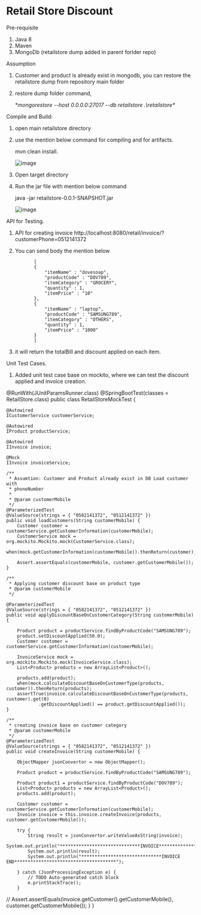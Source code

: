 # Retail Store Discount


Pre-requisite

1. Java 8
2. Maven
3. MongoDb (retailstore dump added in parent forlder repo)

Assumption

1. Customer and product is already exist in mongodb, you can restore the retailstore dump from repository main folder
2. restore dump folder command,

     **mongorestore --host 0.0.0.0:27017  --db retailstore  .\retailstore\**
     
     
Compile and Build:

1. open main retailstore directory
2. use the mention below command for compiling and for artifacts.

      mvn clean install.
      
      ![image](https://user-images.githubusercontent.com/38679516/177043464-7c5b6b45-667a-4275-92de-17fb327cd6c9.png)

      
3. Open target directory
4. Run the jar file with mention below command

      java -jar retailstore-0.0.1-SNAPSHOT.jar
      
      ![image](https://user-images.githubusercontent.com/38679516/177043483-97239ba3-4fb6-4f4d-8f12-2a02908eb682.png)
      

API for Testing.

1. API for creating invoice http://localhost:8080/retail/invoice/?customerPhone=0512141372
2. You can send body the mention below 

              [
              {
                  "itemName" : "dovesoap",
                  "productCode" : "DOV789",
                  "itemCategory" : "GROCERY",
                  "quantity" : 1,
                  "itemPrice" : "10"
              },
              {
                  "itemName" : "laptop",
                  "productCode" : "SAMSUNG789",
                  "itemCategory" : "OTHERS",
                  "quantity" : 1,
                  "itemPrice" : "1000"
              }
              ]

3. it will return the totalBill and discount applied on each item.


Unit Test Cases.

1. Added unit test case base on mockito, where we can test the discount applied and invoice creation.

@RunWith(JUnitParamsRunner.class)
@SpringBootTest(classes = RetailStore.class)
public class RetailStoreMockTest {

	@Autowired
	ICustomerService customerService;

	@Autowired
	IProduct productService;

	@Autowired
	IInvoice invoice;

	@Mock
	IInvoice invoiceService;

	/**
	 * Assumtion: Customer and Product already exist in DB Load customer with
	 * phoneNumber
	 * 
	 * @param customerMobile
	 */
	@ParameterizedTest
	@ValueSource(strings = { "0582141372", "0512141372" })
	public void loadCustomers(String customerMobile) {
		Customer customer = customerService.getCustomerInformation(customerMobile);
		CustomerService mock = org.mockito.Mockito.mock(CustomerService.class);
		when(mock.getCustomerInformation(customerMobile)).thenReturn(customer);

		Assert.assertEquals(customerMobile, customer.getCustomerMobile());
	}
	
	/**
	 * Applying customer discount base on product type
	 * @param customerMobile
	 */

	@ParameterizedTest
	@ValueSource(strings = { "0582141372", "0512141372" })
	public void applyDiscountBaseOnCustomerCategory(String customerMobile) {

		Product product = productService.findByProductCode("SAMSUNG789");
		product.setDiscountApplied(50.0);
		Customer customer = customerService.getCustomerInformation(customerMobile);

		InvoiceService mock = org.mockito.Mockito.mock(InvoiceService.class);
		List<Product> products = new ArrayList<Product>();

		products.add(product);
		when(mock.calculateDiscountBaseOnCustomerType(products, customer)).thenReturn(products);
		assertTrue(invoice.calculateDiscountBaseOnCustomerType(products, customer).get(0)
				.getDiscountApplied() == product.getDiscountApplied());
	}

	/**
	 * creating invoice base on customer category
	 * @param customerMobile
	 */
	@ParameterizedTest
	@ValueSource(strings = { "0582141372", "0512141372" })
	public void createInvoice(String customerMobile) {

		ObjectMapper jsonConvertor = new ObjectMapper();

		Product product = productService.findByProductCode("SAMSUNG789");

		Product product1 = productService.findByProductCode("DOV789");
		List<Product> products = new ArrayList<Product>();
		products.add(product);

		Customer customer = customerService.getCustomerInformation(customerMobile);
		Invoice invoice = this.invoice.createInvoice(products, customer.getCustomerMobile());

		try {
			String result = jsonConvertor.writeValueAsString(invoice);
			System.out.println("******************************INVOICE**************************************");
			System.out.println(result);
			System.out.println("******************************INVOICE END**************************************");

		} catch (JsonProcessingException e) {
			// TODO Auto-generated catch block
			e.printStackTrace();
		}

//        Assert.assertEquals(invoice.getCustomer().getCustomerMobile(), customer.getCustomerMobile());
	}
}









